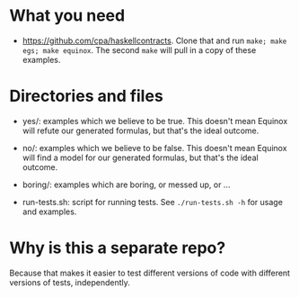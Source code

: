 What you need
=============
* https://github.com/cpa/haskellcontracts. Clone that and run `make; make egs; make equinox`. The second `make` will pull in a copy of these examples.

Directories and files
=====================
* yes/: examples which we believe to be true.  This doesn't mean Equinox will refute our
generated formulas, but that's the ideal outcome.

* no/: examples which we believe to be false.  This doesn't mean Equinox will find a model for our generated formulas, but that's the ideal outcome.

* boring/: examples which are boring, or messed up, or ...

* run-tests.sh: script for running tests. See `./run-tests.sh -h` for usage and examples.

Why is this a separate repo?
============================

Because that makes it easier to test different versions of code with different versions of tests, independently.
